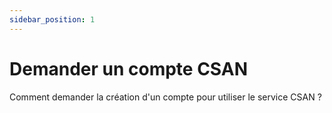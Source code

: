 ```yaml
---
sidebar_position: 1
---
```


# Demander un compte CSAN

Comment demander la création d'un compte pour utiliser le service CSAN ?